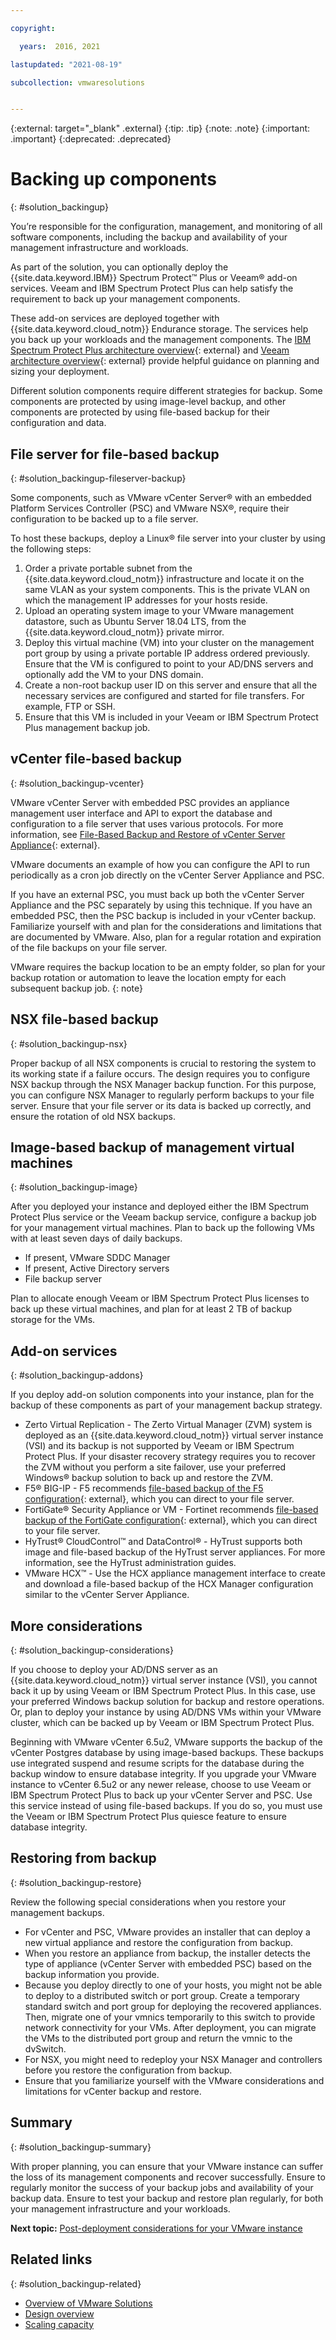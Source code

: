 ```yaml
---

copyright:

  years:  2016, 2021

lastupdated: "2021-08-19"

subcollection: vmwaresolutions


---
```


{:external: target="_blank" .external}
{:tip: .tip}
{:note: .note}
{:important: .important}
{:deprecated: .deprecated}

# Backing up components
{: #solution_backingup}

You’re responsible for the configuration, management, and monitoring of all software components, including the backup and availability of your management infrastructure and workloads.

As part of the solution, you can optionally deploy the {{site.data.keyword.IBM}} Spectrum Protect&trade; Plus or Veeam® add-on services. Veeam and IBM Spectrum Protect Plus can help satisfy the requirement to back up your management components.

These add-on services are deployed together with {{site.data.keyword.cloud_notm}} Endurance storage. The services help you back up your workloads and the management components. The [IBM Spectrum Protect Plus architecture overview](https://www.ibm.com/cloud/architecture/architectures/virtualization_backup_spplus){: external} and [Veeam architecture overview](https://www.ibm.com/cloud/architecture/architectures/virtualization_backup_veeam){: external} provide helpful guidance on planning and sizing your deployment.

Different solution components require different strategies for backup. Some components are protected by using image-level backup, and other components are protected by using file-based backup for their configuration and data.

## File server for file-based backup
{: #solution_backingup-fileserver-backup}

Some components, such as VMware vCenter Server® with an embedded Platform Services Controller (PSC) and VMware NSX®, require their configuration to be backed up to a file server.

To host these backups, deploy a Linux® file server into your cluster by using the following steps:

1. Order a private portable subnet from the {{site.data.keyword.cloud_notm}} infrastructure and locate it on the same VLAN as your system components. This is the private VLAN on which the management IP addresses for your hosts reside.
2. Upload an operating system image to your VMware management datastore, such as Ubuntu Server 18.04 LTS, from the {{site.data.keyword.cloud_notm}} private mirror.
3. Deploy this virtual machine (VM) into your cluster on the management port group by using a private portable IP address ordered previously. Ensure that the VM is configured to point to your AD/DNS servers and optionally add the VM to your DNS domain.
4. Create a non-root backup user ID on this server and ensure that all the necessary services are configured and started for file transfers. For example, FTP or SSH.
5. Ensure that this VM is included in your Veeam or IBM Spectrum Protect Plus management backup job.

## vCenter file-based backup
{: #solution_backingup-vcenter}

VMware vCenter Server with embedded PSC provides an appliance management user interface and API to export the database and configuration to a file server that uses various protocols. For more information, see [File-Based Backup and Restore of vCenter Server Appliance](https://docs.vmware.com/en/VMware-vSphere/6.5/com.vmware.vsphere.install.doc/GUID-3EAED005-B0A3-40CF-B40D-85AD247D7EA4.html){: external}. 

VMware documents an example of how you can configure the API to run periodically as a cron job directly on the vCenter Server Appliance and PSC.

If you have an external PSC, you must back up both the vCenter Server Appliance and the PSC separately by using this technique. If you have an embedded PSC, then the PSC backup is included in your vCenter backup. Familiarize yourself with and plan for the considerations and limitations that are documented by VMware. Also, plan for a regular rotation and expiration of the file backups on your file server.

VMware requires the backup location to be an empty folder, so plan for your backup rotation or automation to leave the location empty for each subsequent backup job.
{: note}

## NSX file-based backup
{: #solution_backingup-nsx}

Proper backup of all NSX components is crucial to restoring the system to its working state if a failure occurs. The design requires you to configure NSX backup through the NSX Manager backup function. For this purpose, you can configure NSX Manager to regularly perform backups to your file server. Ensure that your file server or its data is backed up correctly, and ensure the rotation of old NSX backups.

## Image-based backup of management virtual machines
{: #solution_backingup-image}

After you deployed your instance and deployed either the IBM Spectrum Protect Plus service or the Veeam backup service, configure a backup job for your management virtual machines. Plan to back up the following VMs with at least seven days of daily backups.

* If present, VMware SDDC Manager
* If present, Active Directory servers
* File backup server

Plan to allocate enough Veeam or IBM Spectrum Protect Plus licenses to back up these virtual machines, and plan for at least 2 TB of backup storage for the VMs.

## Add-on services
{: #solution_backingup-addons}

If you deploy add-on solution components into your instance, plan for the backup of these components as part of your management backup strategy.

* Zerto Virtual Replication - The Zerto Virtual Manager (ZVM) system is deployed as an {{site.data.keyword.cloud_notm}} virtual server instance (VSI) and its backup is not supported by Veeam or IBM Spectrum Protect Plus. If your disaster recovery strategy requires you to recover the ZVM without you perform a site failover, use your preferred Windows® backup solution to back up and restore the ZVM.
* F5® BIG-IP - F5 recommends [file-based backup of the F5 configuration](https://support.f5.com/csp/article/K13132){: external}, which you can direct to your file server.
* FortiGate® Security Appliance or VM - Fortinet recommends [file-based backup of the FortiGate configuration](https://help.fortinet.com/fos50hlp/54/Content/FortiOS/fortigate-best-practices-54/Firmware/Performing_Config_Backup.htm){: external}, which you can direct to your file server.
* HyTrust® CloudControl™ and DataControl® - HyTrust supports both image and file-based backup of the HyTrust server appliances. For more information, see the HyTrust administration guides.
* VMware HCX™ - Use the HCX appliance management interface to create and download a file-based backup of the HCX Manager configuration similar to the vCenter Server Appliance.

## More considerations
{: #solution_backingup-considerations}

If you choose to deploy your AD/DNS server as an {{site.data.keyword.cloud_notm}} virtual server instance (VSI), you cannot back it up by using Veeam or IBM Spectrum Protect Plus. In this case, use your preferred Windows backup solution for backup and restore operations. Or, plan to deploy your instance by using AD/DNS VMs within your VMware cluster, which can be backed up by Veeam or IBM Spectrum Protect Plus.

Beginning with VMware vCenter 6.5u2, VMware supports the backup of the vCenter Postgres database by using image-based backups. These backups use integrated suspend and resume scripts for the database during the backup window to ensure database integrity. If you upgrade your VMware instance to vCenter 6.5u2 or any newer release, choose to use Veeam or IBM Spectrum Protect Plus to back up your vCenter Server and PSC. Use this service instead of using file-based backups. If you do so, you must use the Veeam or IBM Spectrum Protect Plus quiesce feature to ensure database integrity.

## Restoring from backup
{: #solution_backingup-restore}

Review the following special considerations when you restore your management backups.

* For vCenter and PSC, VMware provides an installer that can deploy a new virtual appliance and restore the configuration from backup.
* When you restore an appliance from backup, the installer detects the type of appliance (vCenter Server with embedded PSC) based on the backup information you provide.
* Because you deploy directly to one of your hosts, you might not be able to deploy to a distributed switch or port group. Create a temporary standard switch and port group for deploying the recovered appliances. Then, migrate one of your vmnics temporarily to this switch to provide network connectivity for your VMs. After deployment, you can migrate the VMs to the distributed port group and return the vmnic to the dvSwitch.
* For NSX, you might need to redeploy your NSX Manager and controllers before you restore the configuration from backup.
* Ensure that you familiarize yourself with the VMware considerations and limitations for vCenter backup and restore.

## Summary
{: #solution_backingup-summary}

With proper planning, you can ensure that your VMware instance can suffer the loss of its management components and recover successfully. Ensure to regularly monitor the success of your backup jobs and availability of your backup data. Ensure to test your backup and restore plan regularly, for both your management infrastructure and your workloads.

**Next topic:** [Post-deployment considerations for your VMware instance](/docs/vmwaresolutions?topic=vmwaresolutions-solution_considerations)

## Related links
{: #solution_backingup-related}

* [Overview of VMware Solutions](/docs/vmwaresolutions?topic=vmwaresolutions-solution_overview)
* [Design overview](/docs/vmwaresolutions?topic=vmwaresolutions-design_overview)
* [Scaling capacity](/docs/vmwaresolutions?topic=vmwaresolutions-solution_scaling)
